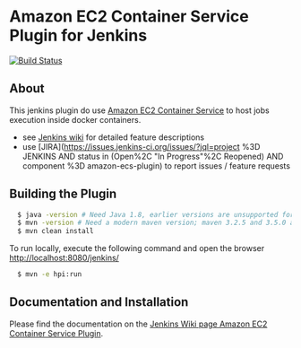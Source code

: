 # Amazon EC2 Container Service Plugin for Jenkins

[![Build Status](https://ci.jenkins.io/job/Plugins/job/amazon-ecs-plugin/job/master/badge/icon)](https://ci.jenkins.io/job/Plugins/job/amazon-ecs-plugin/job/master/)

## About

This jenkins plugin do use [Amazon EC2 Container Service](http://docs.aws.amazon.com/AmazonECS/latest/developerguide/Welcome.html) to host jobs execution inside docker containers.

* see [Jenkins wiki](https://wiki.jenkins-ci.org/display/JENKINS/Git+Plugin) for detailed feature descriptions
* use [JIRA](https://issues.jenkins-ci.org/issues/?jql=project %3D JENKINS AND status in (Open%2C "In Progress"%2C Reopened) AND component %3D amazon-ecs-plugin) to report issues / feature requests


## Building the Plugin

```bash
  $ java -version # Need Java 1.8, earlier versions are unsupported for build
  $ mvn -version # Need a modern maven version; maven 3.2.5 and 3.5.0 are known to work
  $ mvn clean install
```

To run locally, execute the following command and open the browser [http://localhost:8080/jenkins/](http://localhost:8080/jenkins/)

```bash
  $ mvn -e hpi:run
```


## Documentation and Installation

Please find the documentation on the [Jenkins Wiki page Amazon EC2 Container Service Plugin](https://wiki.jenkins-ci.org/display/JENKINS/Amazon+EC2+Container+Service+Plugin).
